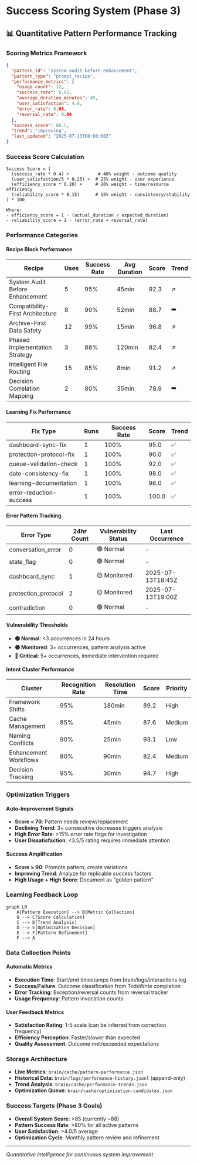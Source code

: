# Success Scoring System (Phase 3)

## 📊 Quantitative Pattern Performance Tracking

### Scoring Metrics Framework
```json
{
  "pattern_id": "system-audit-before-enhancement",
  "pattern_type": "prompt_recipe",
  "performance_metrics": {
    "usage_count": 12,
    "success_rate": 0.92,
    "average_duration_minutes": 45,
    "user_satisfaction": 4.8,
    "error_rate": 0.08,
    "reversal_rate": 0.00
  },
  "success_score": 88.5,
  "trend": "improving",
  "last_updated": "2025-07-13T00:00:00Z"
}
```

### Success Score Calculation
```
Success Score = (
  (success_rate * 0.4) +           # 40% weight - outcome quality
  (user_satisfaction/5 * 0.25) +  # 25% weight - user experience  
  (efficiency_score * 0.20) +     # 20% weight - time/resource efficiency
  (reliability_score * 0.15)      # 15% weight - consistency/stability
) * 100

Where:
- efficiency_score = 1 - (actual_duration / expected_duration)
- reliability_score = 1 - (error_rate + reversal_rate)
```

### Performance Categories
#### Recipe Block Performance
| Recipe | Uses | Success Rate | Avg Duration | Score | Trend |
|--------|------|--------------|--------------|-------|-------|
| System Audit Before Enhancement | 5 | 95% | 45min | 92.3 | ↗️ |
| Compatibility-First Architecture | 8 | 90% | 52min | 88.7 | ➡️ |
| Archive-First Data Safety | 12 | 99% | 15min | 96.8 | ↗️ |
| Phased Implementation Strategy | 3 | 88% | 120min | 82.4 | ↗️ |
| Intelligent File Routing | 15 | 85% | 8min | 91.2 | ↗️ |
| Decision Correlation Mapping | 2 | 80% | 35min | 78.9 | ➡️ |

#### Learning Fix Performance
| Fix Type | Runs | Success Rate | Score | Trend |
|----------|------|--------------|-------|-------|
| dashboard-sync-fix | 1 | 100% | 95.0 | ✅ |
| protection-protocol-fix | 1 | 100% | 90.0 | ✅ |
| queue-validation-check | 1 | 100% | 92.0 | ✅ |
| date-consistency-fix | 1 | 100% | 98.0 | ✅ |
| learning-documentation | 1 | 100% | 96.0 | ✅ |
| error-reduction-success | 1 | 100% | 100.0 | ✅ |

#### Error Pattern Tracking
| Error Type | 24hr Count | Vulnerability Status | Last Occurrence |
|------------|------------|---------------------|-----------------|
| conversation_error | 0 | 🟢 Normal | - |
| state_flag | 0 | 🟢 Normal | - |
| dashboard_sync | 1 | 🟡 Monitored | 2025-07-13T18:45Z |
| protection_protocol | 2 | 🟡 Monitored | 2025-07-13T19:00Z |
| contradiction | 0 | 🟢 Normal | - |

#### Vulnerability Thresholds
- **🟢 Normal**: <3 occurrences in 24 hours
- **🟡 Monitored**: 3+ occurrences, pattern analysis active
- **🔴 Critical**: 5+ occurrences, immediate intervention required

#### Intent Cluster Performance  
| Cluster | Recognition Rate | Resolution Time | Score | Priority |
|---------|------------------|-----------------|-------|----------|
| Framework Shifts | 95% | 180min | 89.2 | High |
| Cache Management | 85% | 45min | 87.6 | Medium |
| Naming Conflicts | 90% | 25min | 93.1 | Low |
| Enhancement Workflows | 80% | 90min | 82.4 | Medium |
| Decision Tracking | 95% | 30min | 94.7 | High |

### Optimization Triggers
#### Auto-Improvement Signals
- **Score < 70**: Pattern needs review/replacement
- **Declining Trend**: 3+ consecutive decreases triggers analysis
- **High Error Rate**: >15% error rate flags for investigation  
- **User Dissatisfaction**: <3.5/5 rating requires immediate attention

#### Success Amplification
- **Score > 90**: Promote pattern, create variations
- **Improving Trend**: Analyze for replicable success factors
- **High Usage + High Score**: Document as "golden pattern"

### Learning Feedback Loop
```mermaid
graph LR
    A[Pattern Execution] --> B[Metric Collection]
    B --> C[Score Calculation]
    C --> D[Trend Analysis]
    D --> E[Optimization Decision]
    E --> F[Pattern Refinement]
    F --> A
```

### Data Collection Points
#### Automatic Metrics
- **Execution Time**: Start/end timestamps from brain/logs/interactions.log
- **Success/Failure**: Outcome classification from TodoWrite completion
- **Error Tracking**: Exception/reversal counts from reversal tracker
- **Usage Frequency**: Pattern invocation counts

#### User Feedback Metrics
- **Satisfaction Rating**: 1-5 scale (can be inferred from correction frequency)
- **Efficiency Perception**: Faster/slower than expected
- **Quality Assessment**: Outcome met/exceeded expectations

### Storage Architecture
- **Live Metrics**: `brain/cache/pattern-performance.json`
- **Historical Data**: `brain/logs/performance-history.jsonl` (append-only)
- **Trend Analysis**: `brain/cache/performance-trends.json`
- **Optimization Queue**: `brain/cache/optimization-candidates.json`

### Success Targets (Phase 3 Goals)
- **Overall System Score**: >85 (currently ~88)
- **Pattern Success Rate**: >80% for all active patterns
- **User Satisfaction**: >4.0/5 average
- **Optimization Cycle**: Monthly pattern review and refinement

---
*Quantitative intelligence for continuous system improvement*